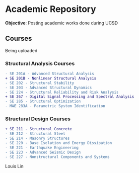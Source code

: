 # Academic Repository
**Objective**: Posting academic works done during UCSD


## Courses
Being uploaded
### Structural Analysis Courses
```diff
- SE 201A - Advanced Structural Analysis
+ SE 201B - Nonlinear Structural Analysis
- SE 202 - Structural Stability
- SE 203 - Advanced Structural Dynamics
- SE 224 - Structural Reliability and Risk Analysis
+ SE 267 - Digital Signal Processing and Spectral Analysis
- SE 285 - Structural Optimization
- MAE 283A - Parametric System Identification
```
### Structural Design Courses
```diff
+ SE 211 - Structural Concrete
- SE 212 - Structural Steel
- SE 214 - Masonry Structures
- SE 220 - Base Isolation and Energy Dissipation
- SE 221 - Earthquake Engineering
- SE 223 - Advanced Seismic Design 
- SE 227 - Nonstructural Components and Systems
```
Louis Lin
